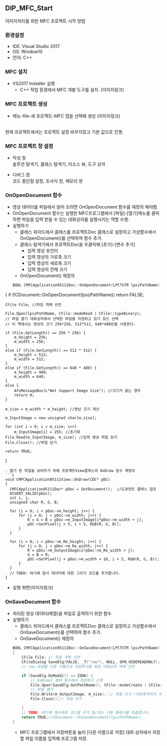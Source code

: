 ## DIP_MFC_Start
이미지처리를 위한 MFC 프로젝트 시작 방법

### 환경설정
* IDE: Visual Studio 2017
* OS: Window10
* 언어: C++


### MFC 설치
* VS2017 Installer 실행
  - C++ 작업 환경에서 MFC 개발 도구를 설치.
  (이미지링크)

### MFC 프로젝트 생성
 * 메뉴-file-새 프로젝트-MFC 앱을 선택해 생성
 (이미지링크)
</br>
현재 프로젝트에서는 프로젝트 설정 바꾸지않고  기본 값으로 진행.


### MFC 프로젝트 창 설정
* 작성 창</br>
  솔루션 탐색기, 클래스 탐색기, 리소스 뷰, 도구 상자

* 디버그 창</br>
  코드 중단점 설정, 조사식 창, 메모리 창


### OnOpenDocument 함수
* 영상 데이터를 파일에서 읽어 오려면 OnOpenDocument 함수를 재정의 해야함.
* OnOpenDocument 함수는 실행한 MFC프로그램에서 [파일]-[열기]메뉴를 클릭하면 파일을 입력 받을 수 있는 대화상자를 실행시키는 역할 수행.
* 실행하기
  - 클래스 위자드에서 클래스를 프로젝트Doc 클래스로 설정하고 가상함수에서 OnOpenDocument()를 선택하여 함수 추가.
  - 클래스 탐색기에서 프로젝트Doc을 우클릭해 [추가]-[변수 추가]
    * 입력 영상 포인터
    * 입력 영상의 가로축 크기
    * 입력 영상의 세로축 크기
    * 입력 영상의 전체 크기
  - OnOpenDocument() 재정의
  ```c
  BOOL CMFCApplication05111Doc::OnOpenDocument(LPCTSTR lpszPathName)
{
	if (!CDocument::OnOpenDocument(lpszPathName))
		return FALSE;

	CFile File; //파일 객체 선언

	File.Open(lpszPathName, CFile::modeRead | CFile::typeBinary);
	// 파일 열기 대화상자에서 선택한 파일을 지정하고 읽기 모드 선택
	// 이 책에서는 영상의 크기 256*256, 512*512, 640*480만을 사용한다.

	if (File.GetLength() == 256 * 256) {
		m_height = 256;
		m_width = 256;
	}
	else if (File.GetLength() == 512 * 512) {
		m_height = 512;
		m_width = 512;
	}
	else if (File.GetLength() == 640 * 480) {
		m_height = 480;
		m_width = 640;
	}
	else {
		AfxMessageBox(L"Not Support Image Size"); //크기가 없는 경우
		return 0;
	}

	m_size = m_width * m_height; //영상 크기 계산

	m_InputImage = new unsigned char[m_size];

	for (int i = 0; i < m_size; i++)
		m_InputImage[i] = 255; //초기화
	File.Read(m_InputImage, m_size); //입력 영상 파일 읽기
	File.Close(); //파일 닫기

	return TRUE;
}
  ```
  - 열기 한 파일을 보여주기 위해 프로젝트View클래스의 OnDraw 함수 재정의
  ```c
  void CMFCApplication05111View::OnDraw(CDC* pDC)
  {
  	CMFCApplication05111Doc* pDoc = GetDocument();  //도큐먼트 클래스 참조
  	ASSERT_VALID(pDoc);
  	int i, j;
  	unsigned char R, G, B;

  	for (i = 0; i < pDoc->m_height; i++) {
  		for (j = 0; j < pDoc->m_width; j++) {
  			R = G = B = pDoc->m_InputImage[i*pDoc->m_width + j];
  			pDC->SetPixel(j + 5, i + 5, RGB(R, G, B));
  		}
  	}

  	for (i = 0; i < pDoc->m_Re_height; i++) {
  		for (j = 0; j < pDoc->m_Re_width; j++) {
  			R = pDoc->m_OutputImage[i*pDoc->m_Re_width + j];
  			G = B = R;
  			pDC->SetPixel(j + pDoc->m_width + 10, i + 5, RGB(R, G, B));
  		}
  	}
  	// TODO: 여기에 원시 데이터에 대한 그리기 코드를 추가합니다.
  }
  ```
  - 실행 화면(이미지링크)

  ### OnSaveDocument 함수
* 처리된 영상 데이터(배열)을 파일로 출력하기 위한 함수
* 실행하기
    - 클래스 위자드에서 클래스를 프로젝트Doc 클래스로 설정하고 가상함수에서 OnSaveDocument()를 선택하여 함수 추가.
    - OnSaveDocument() 재정의
    ```c
    BOOL CMFCApplication05111Doc::OnSaveDocument(LPCTSTR lpszPathName)
    {
    	CFile File; // 파일 객체 선언
    	CFileDialog SaveDlg(FALSE, _T("raw"), NULL, OFN_HIDEREADONLY);
    	// raw 파일을 다른 이름으로 저장하기를 위한 대화상자 객체 선언

    	if (SaveDlg.DoModal() == IDOK) {
    		// DoModal 멤버 함수에서 저장하기 수행
    		File.Open(SaveDlg.GetPathName(), CFile::modeCreate | CFile::modeWrite);
    		// 파일 열기
    		File.Write(m_OutputImage, m_size); // 파일 쓰기 (아웃풋이미지 저장)
    		File.Close();// 파일 닫기

    	}
    	// TODO: 여기에 특수화된 코드를 추가 및/또는 기본 클래스를 호출합니다.
    	return TRUE;//CDocument::OnSaveDocument(lpszPathName);
    }
    ```
    - MFC 프로그램에서 저장버튼을 눌러 [다른 이름으로 저장] 대화 상자에서 저장할 파일 이름을 입력해 프로그램 저장.
